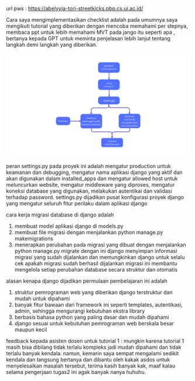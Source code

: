 url pws : https://abelyvia-tori-streetkicks.pbp.cs.ui.ac.id/

Cara saya mengimplementasikan checklist adalah pada umumnya saya mengikuti tutorial yang diberikan dengan 
mencoba memahami per stepnya, membaca ppt untuk lebih memahami MVT pada jango itu seperti apa , bertanya kepada 
GPT untuk meminta penjelasan lebih lanjut tentang langkah demi langkah yang diberikan. 

![alt text](bagan.png)

peran settings.py pada proyek ini adalah mengatur production untuk keamanan
dan debugging, mengatur nama aplikasi django yang aktif dan akan digunakan 
dalam installed_apps dan mengatur allowed host untuk meluncurkan website, 
mengatur middleware yang diproses, mengatur koneksi database yang digunakan, melakukan autentikai dan validasi terhadap password. settings.py dijadikan pusat 
konfigurasi proyek django yang mengatur seluruh fitur perilaku dalam aplikasi django


cara kerja migrasi database di django adalah 
1. membuat model aplikasi django di models.py
2. membuat file migrasi dengan menjalankan python manage.py makemigrations
3. menerapkan perubahan pada migrasi yang dibuat dengan menjalankan python manage.py migrate
dengan ini django menyimpan informasi migrasi yang sudah dijalankan dan memungkinkan django untuk selalu cek apakah migrasi sudah berhasil dijalankan
migrasi ini membantu mengelola setiap perubahan database secara struktur dan otomatis 

alasan kenapa django dijadikan permulaan pembelajaran ini adalah 
1. struktur pemrograman web yang diberikan django terstruktur dan mudah untuk dipahami
2. banyak fitur bawaan dari framework ini seperti templates, autentikasi, admin, sehingga mengurangi kebutuhan ekstra library
3. berbasis bahasa python yang paling dasar dan mudah dipahami
4. django sesuai untuk kebutuhan pemrograman web berskala besar maupun kecil

feedback kepada asisten dosen untuk tutorial 1 :
mungkin karena tutorial 1 masih bisa dibilang tidak terlalu kompleks jadi mudah dipahami dan tidak terlalu banyak kendala. namun, kemarin saya sempat mengalami 
sedikit kendala dan langsung bertanya dan dibantu oleh kakak asdos untuk menyelesaikan masalah tersebut, terima kasih banyak kak, maaf kalau selama pengerjaan tugas2 ini agak banyak nanya huhuhu. 